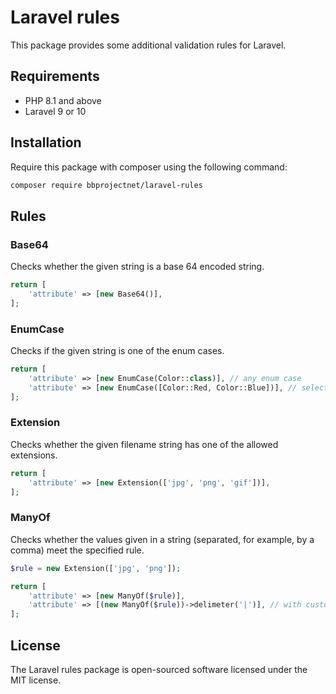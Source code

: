 # Laravel rules

This package provides some additional validation rules for Laravel.

## Requirements

- PHP 8.1 and above
- Laravel 9 or 10

## Installation

Require this package with composer using the following command:

```bash
composer require bbprojectnet/laravel-rules
```

## Rules

### Base64

Checks whether the given string is a base 64 encoded string.

```php
return [
	'attribute' => [new Base64()],
];
```

### EnumCase

Checks if the given string is one of the enum cases.

```php
return [
	'attribute' => [new EnumCase(Color::class)], // any enum case
	'attribute' => [new EnumCase([Color::Red, Color::Blue])], // selected enum cases
];
```

### Extension

Checks whether the given filename string has one of the allowed extensions.

```php
return [
	'attribute' => [new Extension(['jpg', 'png', 'gif'])],
];
```

### ManyOf

Checks whether the values given in a string (separated, for example, by a comma) meet the specified rule.

```php
$rule = new Extension(['jpg', 'png']);

return [
	'attribute' => [new ManyOf($rule)],
	'attribute' => [(new ManyOf($rule))->delimeter('|')], // with custom delimeter
];
```

## License

The Laravel rules package is open-sourced software licensed under the MIT license.
